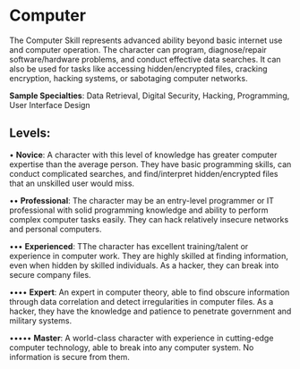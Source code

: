 # **Computer**

The Computer Skill represents advanced ability beyond basic internet use and computer operation. The character can program, diagnose/repair software/hardware problems, and conduct effective data searches. It can also be used for tasks like accessing hidden/encrypted files, cracking encryption, hacking systems, or sabotaging computer networks.

**Sample Specialties**: Data Retrieval, Digital Security,
Hacking, Programming, User Interface Design

## **Levels**:
• **Novice**: A character with this level of knowledge has greater computer expertise than the average person. They have basic programming skills, can conduct complicated searches, and find/interpret hidden/encrypted files that an unskilled user would miss.

•• **Professional**: The character may be an entry-level programmer or IT professional with solid programming knowledge and ability to perform complex computer tasks easily. They can hack relatively insecure networks and personal computers.

••• **Experienced**: TThe character has excellent training/talent or experience in computer work. They are highly skilled at finding information, even when hidden by skilled individuals. As a hacker, they can break into secure company files.

•••• **Expert**: An expert in computer theory, able to find obscure information through data correlation and detect irregularities in computer files. As a hacker, they have the knowledge and patience to penetrate government and military systems.

••••• **Master**: A world-class character with experience in cutting-edge computer technology, able to break into any computer system. No information is secure from them.